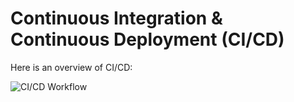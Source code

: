 # Continuous Integration & Continuous Deployment (CI/CD)

Here is an overview of CI/CD:

![CI/CD Workflow](images/mindmap.png)